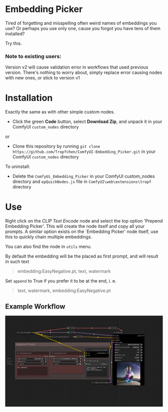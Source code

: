 # Embedding Picker

Tired of forgetting and misspelling often weird names of embeddings you use?
Or perhaps you use only one, cause you forgot you have tens of them installed?

Try this.

### Note to existing users:

Version v2 will cause validation error in workflows that used previous version. There's nothing to worry about, simply replace error causing nodes with new ones, or stick to version v1

# Installation

Exactly the same as with other simple custom nodes.

- Click the green **Code** button, select **Download Zip**, and unpack it in your ComfyUI `custom_nodes` directory

or

- Clone this repository by running `git clone https://github.com/Tropfchen/ComfyUI-Embedding_Picker.git` in your ComfyUI `custom_nodes` directory

To uninstall:

- Delete the `ComfyUi_Embedding_Picker` in your ComfyUI custom_nodes directory and `epQuickNodes.js` file in `ComfyUI\web\extensions\tropf` directory

# Use

Right click on the _CLIP Text Encode_ node and select the top option 'Prepend Embedding Picker'. This will create the node itself and copy all your prompts.
A similar option exists on the `Embedding Picker' node itself, use this to quickly chain multiple embeddings.

You can also find the node in `utils` menu.

By default the embedding will be the placed as first prompt, and will result in such text

> embedding:EasyNegative.pt, text, watermark

Set `append` to True if you prefer it to be at the end, i. e.

> text, watermark, embedding:EasyNegative.pt

## Example Workflow

![Example](example_workflow.png)
